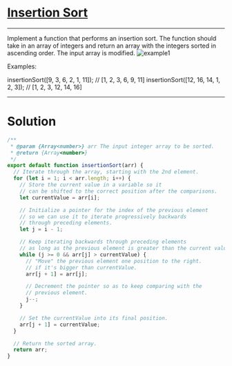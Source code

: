 # [Insertion Sort](https://www.greatfrontend.com/questions/javascript/insertion-sort)

---

Implement a function that performs an insertion sort. The function should take in an array of integers and return an array with the integers sorted in ascending order. The input array is modified.
![example1](https://www.greatfrontend.com/img/questions/insertion-sort/insertion-sort-input-output.png)

Examples:

insertionSort([9, 3, 6, 2, 1, 11]); // [1, 2, 3, 6, 9, 11]
insertionSort([12, 16, 14, 1, 2, 3]); // [1, 2, 3, 12, 14, 16]

---

# Solution

```javascript
/**
 * @param {Array<number>} arr The input integer array to be sorted.
 * @return {Array<number>}
 */
export default function insertionSort(arr) {
  // Iterate through the array, starting with the 2nd element.
  for (let i = 1; i < arr.length; i++) {
    // Store the current value in a variable so it
    // can be shifted to the correct position after the comparisons.
    let currentValue = arr[i];

    // Initialize a pointer for the index of the previous element
    // so we can use it to iterate progressively backwards
    // through preceding elements.
    let j = i - 1;

    // Keep iterating backwards through preceding elements
    // as long as the previous element is greater than the current value.
    while (j >= 0 && arr[j] > currentValue) {
      // "Move" the previous element one position to the right.
      // if it's bigger than currentValue.
      arr[j + 1] = arr[j];

      // Decrement the pointer so as to keep comparing with the
      // previous element.
      j--;
    }

    // Set the currentValue into its final position.
    arr[j + 1] = currentValue;
  }

  // Return the sorted array.
  return arr;
}
```
